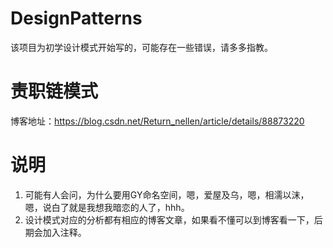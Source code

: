 # DesignPatterns
该项目为初学设计模式开始写的，可能存在一些错误，请多多指教。

# 责职链模式
博客地址：https://blog.csdn.net/Return_nellen/article/details/88873220

# 说明
1. 可能有人会问，为什么要用GY命名空间，嗯，爱屋及乌，嗯，相濡以沫，嗯，说白了就是我想我暗恋的人了，hhh。
2. 设计模式对应的分析都有相应的博客文章，如果看不懂可以到博客看一下，后期会加入注释。
